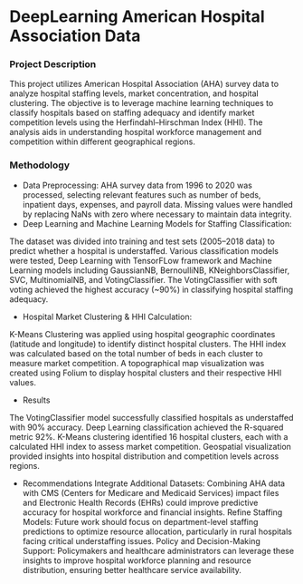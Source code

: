 # DeepLearning American Hospital Association Data

### Project Description

This project utilizes American Hospital Association (AHA) survey data to analyze hospital staffing levels, market concentration, and hospital clustering. The objective is to leverage machine learning techniques to classify hospitals based on staffing adequacy and identify market competition levels using the Herfindahl–Hirschman Index (HHI). The analysis aids in understanding hospital workforce management and competition within different geographical regions.

### Methodology

- Data Preprocessing:
AHA survey data from 1996 to 2020 was processed, selecting relevant features such as number of beds, inpatient days, expenses, and payroll data.
Missing values were handled by replacing NaNs with zero where necessary to maintain data integrity.
- Deep Learning and Machine Learning Models for Staffing Classification:

The dataset was divided into training and test sets (2005–2018 data) to predict whether a hospital is understaffed.
Various classification models were tested, Deep Learning with TensorFLow framework and Machine Learning models including GaussianNB, BernoulliNB, KNeighborsClassifier, SVC, MultinomialNB, and VotingClassifier.
The VotingClassifier with soft voting achieved the highest accuracy (~90%) in classifying hospital staffing adequacy.

- Hospital Market Clustering & HHI Calculation:

K-Means Clustering was applied using hospital geographic coordinates (latitude and longitude) to identify distinct hospital clusters.
The HHI index was calculated based on the total number of beds in each cluster to measure market competition.
A topographical map visualization was created using Folium to display hospital clusters and their respective HHI values.

- Results

The VotingClassifier model successfully classified hospitals as understaffed with 90% accuracy.
Deep Learning classification achieved the R-squared metric 92%.
K-Means clustering identified 16 hospital clusters, each with a calculated HHI index to assess market competition.
Geospatial visualization provided insights into hospital distribution and competition levels across regions.

- Recommendations
Integrate Additional Datasets: Combining AHA data with CMS (Centers for Medicare and Medicaid Services) impact files and Electronic Health Records (EHRs) could improve predictive accuracy for hospital workforce and financial insights.
Refine Staffing Models: Future work should focus on department-level staffing predictions to optimize resource allocation, particularly in rural hospitals facing critical understaffing issues.
Policy and Decision-Making Support: Policymakers and healthcare administrators can leverage these insights to improve hospital workforce planning and resource distribution, ensuring better healthcare service availability.
